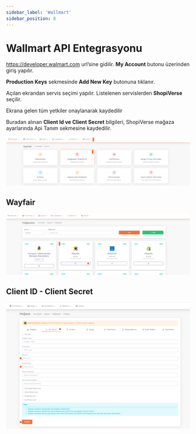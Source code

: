 ```yaml
---
sidebar_label: 'Wallmart'
sidebar_position: 8
---
```


# Wallmart API Entegrasyonu

https://developer.walmart.com url’sine gidilir.
**My Account** butonu üzerinden giriş yapılır. 

**Production Keys** sekmesinde **Add New Key** butonuna tıklanır.

Açılan ekrandan servis seçimi yapılır. Listelenen servislerden **ShopiVerse** seçilir.

Ekrana gelen tüm yetkiler onaylanarak kaydedilir

Buradan alınan **Client Id ve Client Secret** bilgileri, ShopiVerse mağaza ayarlarında Api Tanım sekmesine kaydedilir.

![ShopiVerseSetting](../../../static/img/Wayfair.png)

## Wayfair

![ShopiVerseSettingShop](../../../static/img/Wayfairshop.png)

## Client ID - Client Secret

![ShopiVerseSettingShopApi](../../../static/img/Wayfairshopapi.png)

